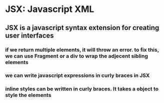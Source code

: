 # JSX: Javascript XML

## JSX is a javascript syntax extension for creating user interfaces

### if we return multiple elements, it will throw an error. to fix this, we can use Fragment or a div to wrap the adjecent sibling elements

### we can write javascript expressions in curly braces in JSX

### inline styles can be written in curly braces. It takes a object to style the elements

